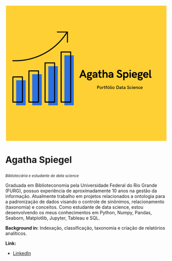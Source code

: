 
<p align="center">
  <img src="Logo_Agatha Spiegel.png" >
</p>
                      
# Agatha Spiegel
<sub>*Bibliotecária e estudante de data science*</sub>

Graduada em Biblioteconomia pela Universidade Federal do Rio Grande (FURG), possuo experiência de aproximadamente 10 anos na gestão da informação. Atualmente trabalho em projetos relacionados a ontologia para a padronização de dados visando o controle de sinônimos, relacionamento (taxonomia) e conceitos. Como estudante de data science, estou desenvolvendo os meus conhecimentos em Python, Numpy, Pandas, Seaborn, Matplotlib, Jupyter, Tableau e SQL. 

**Background in:** Indexação, classificação, taxonomia e criação de relatórios analíticos.

**Link:**
* [LinkedIn](https://www.linkedin.com/in/agathaspiegel/)
